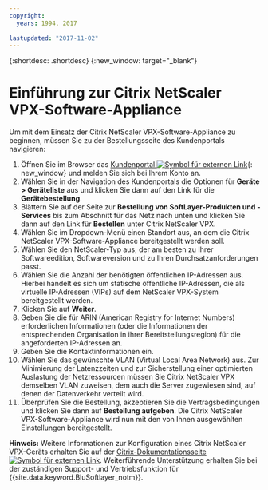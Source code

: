 ```yaml
---
copyright:
  years: 1994, 2017
  
lastupdated: "2017-11-02"
---
```


{:shortdesc: .shortdesc}
{:new_window: target="_blank"}

# Einführung zur Citrix NetScaler VPX-Software-Appliance

Um mit dem Einsatz der Citrix NetScaler VPX-Software-Appliance zu beginnen, müssen Sie zu der Bestellungsseite des Kundenportals navigieren:

1. Öffnen Sie im Browser das [Kundenportal ![Symbol für externen Link](../../icons/launch-glyph.svg "Symbol für externen Link")](https://control.softlayer.com/){: new_window} und melden Sie sich bei Ihrem Konto an.
2. Wählen Sie in der Navigation des Kundenportals die Optionen für **Geräte > Geräteliste** aus und klicken Sie dann auf den Link für die **Gerätebestellung**. 
3. Blättern Sie auf der Seite zur **Bestellung von SoftLayer-Produkten und -Services** bis zum Abschnitt für das Netz nach unten und klicken Sie dann auf den Link für **Bestellen** unter Citrix NetScaler VPX.
4. Wählen Sie im Dropdown-Menü einen Standort aus, an dem die Citrix NetScaler VPX-Software-Appliance bereitgestellt werden soll.  
5. Wählen Sie den NetScaler-Typ aus, der am besten zu Ihrer Softwareedition, Softwareversion und zu Ihren Durchsatzanforderungen passt. 
6. Wählen Sie die Anzahl der benötigten öffentlichen IP-Adressen aus.  
	Hierbei handelt es sich um statische öffentliche IP-Adressen, die als virtuelle IP-Adressen (VIPs) auf dem NetScaler VPX-System bereitgestellt werden.
7. Klicken Sie auf **Weiter**.
8. Geben Sie die für ARIN (American Registry for Internet Numbers) erforderlichen Informationen (oder die Informationen der entsprechenden Organisation in ihrer Bereitstellungsregion) für die angeforderten IP-Adressen an.
9. Geben Sie die Kontaktinformationen ein. 
10. Wählen Sie das gewünschte VLAN (Virtual Local Area Network) aus. Zur Minimierung der Latenzzeiten und zur Sicherstellung einer optimierten Auslastung der Netzressourcen müssen Sie Citrix NetScaler VPX demselben VLAN zuweisen, dem auch die Server zugewiesen sind, auf denen der Datenverkehr verteilt wird. 
11. Überprüfen Sie die Bestellung, akzeptieren Sie die Vertragsbedingungen und klicken Sie dann auf **Bestellung aufgeben**. Die Citrix NetScaler VPX-Software-Appliance wird nun mit den von Ihnen ausgewählten Einstellungen bereitgestellt. 

**Hinweis:** Weitere Informationen zur Konfiguration eines Citrix NetScaler VPX-Geräts erhalten Sie auf der [Citrix-Dokumentationsseite ![Symbol für externen Link](../../icons/launch-glyph.svg "Symbol für externen Link")](https://docs.citrix.com/en-us/netscaler.html). Weiterführende Unterstützung erhalten Sie bei der zuständigen Support- und Vertriebsfunktion für {{site.data.keyword.BluSoftlayer_notm}}.
